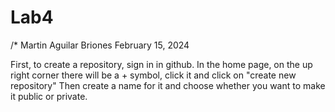 # Lab4

/* Martin Aguilar Briones
February 15, 2024

First, to create a repository, sign in in github. In the home page, on the up right corner there will be a + symbol, click it and click on "create new repository"
Then create a name for it and choose whether you want to make it public or private.
